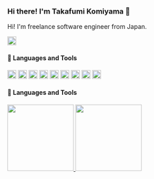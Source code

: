 ### Hi there! I'm Takafumi Komiyama 👋

Hi! I'm freelance software engineer from Japan.

<div>
  <a href="http://twitter.com/komisukee" target="_blank" align="left">
    <img src="https://www.vectorlogo.zone/logos/twitter/twitter-official.svg" height="20px" />
  </a>
</div>

#### 🧰 Languages and Tools

<div>
  <span align="left">
    <img src="https://www.vectorlogo.zone/logos/typescriptlang/typescriptlang-icon.svg" height="20px" />
  </span>
  <span align="left">
    <img src="https://www.vectorlogo.zone/logos/reactjs/reactjs-icon.svg" height="20px" />
  </span>
  <span align="left">
    <img src="https://www.vectorlogo.zone/logos/flutterio/flutterio-icon.svg" height="20px" />
  </span>
  <span align="left">
    <img src="https://www.vectorlogo.zone/logos/dartlang/dartlang-icon.svg" height="20px" />
  </span>
  <span align="left">
    <img src="https://www.vectorlogo.zone/logos/golang/golang-icon.svg" height="20px" />
  </span>
  <span align="left">
    <img src="https://www.vectorlogo.zone/logos/amazon_aws/amazon_aws-icon.svg" height="20px" />
  </span>
  <span align="left">
    <img src="https://www.vectorlogo.zone/logos/google_cloud/google_cloud-icon.svg" height="20px" />
  </span>
  <span align="left">
    <img src="https://www.vectorlogo.zone/logos/kubernetes/kubernetes-icon.svg" height="20px" />
  </span>
  <span align="left">
    <img src="https://www.vectorlogo.zone/logos/firebase/firebase-icon.svg" height="20px" />
  </span>
</div>

#### 🧰 Languages and Tools


<div>
  <a href="https://github.com/anuraghazra/github-readme-stats" align="left">
    <img src="https://github-readme-stats.vercel.app/api?username=komisukee&count_private=true&show_icons=true&theme=chartreuse-dark" height="150px" />
  </a>
  <a href="https://github.com/anuraghazra/github-readme-stats" align="left">
    <img src="https://github-readme-stats.vercel.app/api/top-langs/?username=komisukee&count_private=true&layout=compact&theme=chartreuse-dark" height="150px" />
  </a>
</div>
